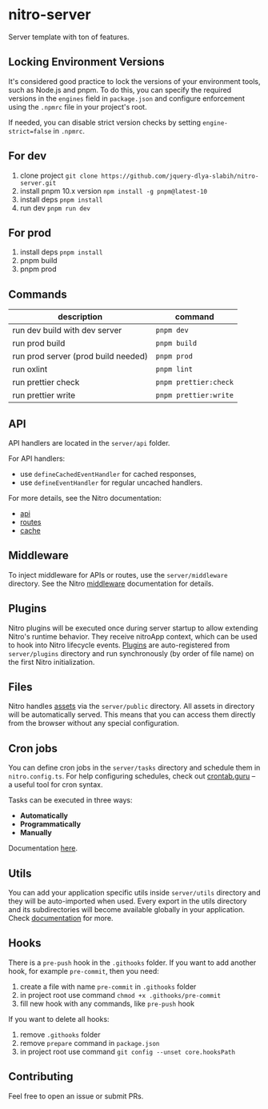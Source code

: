 # nitro-server

Server template with ton of features.

## Locking Environment Versions

It's considered good practice to lock the versions of your environment tools, such as Node.js and pnpm. To do this,
you can specify the required versions in the `engines` field in `package.json` and configure enforcement using the
`.npmrc` file in your project's root.

If needed, you can disable strict version checks by setting `engine-strict=false` in `.npmrc`.

## For dev

1. clone project `git clone https://github.com/jquery-dlya-slabih/nitro-server.git`
2. install pnpm 10.x version `npm install -g pnpm@latest-10`
3. install deps `pnpm install`
4. run dev `pnpm run dev`

## For prod

1. install deps `pnpm install`
2. pnpm build
3. pnpm prod

## Commands

| description                         | command               |
| ----------------------------------- | --------------------- |
| run dev build with dev server       | `pnpm dev`            |
| run prod build                      | `pnpm build`          |
| run prod server (prod build needed) | `pnpm prod`           |
| run oxlint                          | `pnpm lint`           |
| run prettier check                  | `pnpm prettier:check` |
| run prettier write                  | `pnpm prettier:write` |

## API

API handlers are located in the `server/api` folder.

For API handlers:

- use `defineCachedEventHandler` for cached responses,
- use `defineEventHandler` for regular uncached handlers.

For more details, see the Nitro documentation:

- [api](https://nitro.build/guide#serverapi)
- [routes](https://nitro.build/guide/routing)
- [cache](https://nitro.build/guide/cache)

## Middleware

To inject middleware for APIs or routes, use the `server/middleware` directory.
See the Nitro [middleware](https://nitro.build/guide/routing#middleware) documentation for details.

## Plugins

Nitro plugins will be executed once during server startup to allow extending Nitro's runtime behavior.
They receive nitroApp context, which can be used to hook into Nitro lifecycle events.
[Plugins](https://nitro.build/guide/plugins) are auto-registered from `server/plugins` directory and run synchronously
(by order of file name) on the first Nitro initialization.

## Files

Nitro handles [assets](https://nitro.build/guide/assets) via the `server/public` directory. All assets in directory
will be automatically served. This means that you can access them directly from the browser without any special configuration.

## Cron jobs

You can define cron jobs in the `server/tasks` directory and schedule them in `nitro.config.ts`. For help configuring
schedules, check out [crontab.guru](https://crontab.guru/) – a useful tool for cron syntax.

Tasks can be executed in three ways:

- **Automatically**
- **Programmatically**
- **Manually**

Documentation [here](https://nitro.build/guide/tasks).

## Utils

You can add your application specific utils inside `server/utils` directory and they will be auto-imported when used.
Every export in the utils directory and its subdirectories will become available globally in your application. Check
[documentation](https://nitro.build/guide/utils) for more.

## Hooks

There is a `pre-push` hook in the `.githooks` folder. If you want to add another hook, for example `pre-commit`, then you need:

1. create a file with name `pre-commit` in `.githooks` folder
2. in project root use command `chmod +x .githooks/pre-commit`
3. fill new hook with any commands, like `pre-push` hook

If you want to delete all hooks:

1. remove `.githooks` folder
2. remove `prepare` command in `package.json`
3. in project root use command `git config --unset core.hooksPath`

## Contributing

Feel free to open an issue or submit PRs.
